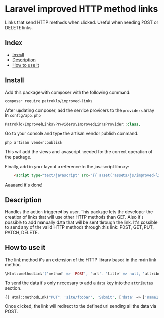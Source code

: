 # Laravel improved HTTP method links

Links that send HTTP methods when clicked. Useful when needing POST or DELETE links.

## Index

* [Install](#install)
* [Description](#description)
* [How to use it](#how-to-use-it)


## Install

Add this package with composer with the following command:

```bash
composer require patroklo/improved-links
```

After updating composer, add the service providers to the `providers` array in `config/app.php`.

```php
Patroklo\ImprovedLinks\Providers\ImprovedLinksProvider::class,
```

Go to your console and type the artisan vendor publish command.

```bash
php artisan vendor:publish
```

This will add the views and javascript needed for the correct operation of the package.

Finally, add in your layout a reference to the javascript library:

```html
    <script type="text/javascript" src="{{ asset('assets/js/improved-links.js') }}"></script>
```

Aaaaand it's done! 


## Description

Handles the action triggered by user.
This package lets the developer the creation of links that will use other HTTP methods than GET. Also it's possible to add manually data that will be sent through the link.
It's possible to send any of the valid HTTP methods through this link: POST, GET, PUT, PATCH, DELETE.


## How to use it

The link method it's an extension of the HTTP library based in the main link method.

```php
\Html::methodLink'('method' => 'POST', 'url', 'title' => null, 'attributes' => [], 'secure' => null, 'escape' => true);
```

To send the data it's only neccesary to add a `data` key into the `attributes` section.

```php
{{ Html::methodLink("PUT", 'site/foobar', 'Submit', ['data' => ['name1' => 'value1, 'name2' => 'value2']]) }}
```

Once clicked, the link will redirect to the defined url sending all the data via POST.
